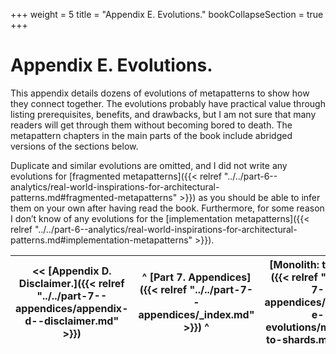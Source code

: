 +++
weight = 5
title = "Appendix E. Evolutions."
bookCollapseSection = true
+++

# Appendix E\. Evolutions\.

This appendix details dozens of evolutions of metapatterns to show how they connect together\. The evolutions probably have practical value through listing prerequisites, benefits, and drawbacks, but I am not sure that many readers will get through them without becoming bored to death\. The metapattern chapters in the main parts of the book include abridged versions of the sections below\.

Duplicate and similar evolutions are omitted, and I did not write any evolutions for [fragmented metapatterns]({{< relref "../../part-6--analytics/real-world-inspirations-for-architectural-patterns.md#fragmented-metapatterns" >}}) as you should be able to infer them on your own after having read the book\. Furthermore, for some reason I don’t know of any evolutions for the [implementation metapatterns]({{< relref "../../part-6--analytics/real-world-inspirations-for-architectural-patterns.md#implementation-metapatterns" >}})\.

<nav>

| \<\< [Appendix D\. Disclaimer\.]({{< relref "../../part-7--appendices/appendix-d--disclaimer.md" >}}) | ^ [Part 7\. Appendices]({{< relref "../../part-7--appendices/_index.md" >}}) ^ | [Monolith: to Shards]({{< relref "../../part-7--appendices/appendix-e--evolutions/monolith--to-shards.md" >}}) \>\> |
| --- | --- | --- |

</nav>



